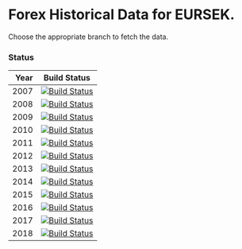 # Forex Historical Data for EURSEK.

Choose the appropriate branch to fetch the data.

### Status

| Year | Build Status |
| ----:|:------------:|
| 2007 | [![Build Status](https://api.travis-ci.org/FX-Data/FX-Data-EURSEK-DS.svg?branch=2007)](https://travis-ci.org/FX-Data/FX-Data-EURSEK-DS/branches) |
| 2008 | [![Build Status](https://api.travis-ci.org/FX-Data/FX-Data-EURSEK-DS.svg?branch=2008)](https://travis-ci.org/FX-Data/FX-Data-EURSEK-DS/branches) |
| 2009 | [![Build Status](https://api.travis-ci.org/FX-Data/FX-Data-EURSEK-DS.svg?branch=2009)](https://travis-ci.org/FX-Data/FX-Data-EURSEK-DS/branches) |
| 2010 | [![Build Status](https://api.travis-ci.org/FX-Data/FX-Data-EURSEK-DS.svg?branch=2010)](https://travis-ci.org/FX-Data/FX-Data-EURSEK-DS/branches) |
| 2011 | [![Build Status](https://api.travis-ci.org/FX-Data/FX-Data-EURSEK-DS.svg?branch=2011)](https://travis-ci.org/FX-Data/FX-Data-EURSEK-DS/branches) |
| 2012 | [![Build Status](https://api.travis-ci.org/FX-Data/FX-Data-EURSEK-DS.svg?branch=2012)](https://travis-ci.org/FX-Data/FX-Data-EURSEK-DS/branches) |
| 2013 | [![Build Status](https://api.travis-ci.org/FX-Data/FX-Data-EURSEK-DS.svg?branch=2013)](https://travis-ci.org/FX-Data/FX-Data-EURSEK-DS/branches) |
| 2014 | [![Build Status](https://api.travis-ci.org/FX-Data/FX-Data-EURSEK-DS.svg?branch=2014)](https://travis-ci.org/FX-Data/FX-Data-EURSEK-DS/branches) |
| 2015 | [![Build Status](https://api.travis-ci.org/FX-Data/FX-Data-EURSEK-DS.svg?branch=2015)](https://travis-ci.org/FX-Data/FX-Data-EURSEK-DS/branches) |
| 2016 | [![Build Status](https://api.travis-ci.org/FX-Data/FX-Data-EURSEK-DS.svg?branch=2016)](https://travis-ci.org/FX-Data/FX-Data-EURSEK-DS/branches) |
| 2017 | [![Build Status](https://api.travis-ci.org/FX-Data/FX-Data-EURSEK-DS.svg?branch=2017)](https://travis-ci.org/FX-Data/FX-Data-EURSEK-DS/branches) |
| 2018 | [![Build Status](https://api.travis-ci.org/FX-Data/FX-Data-EURSEK-DS.svg?branch=2018)](https://travis-ci.org/FX-Data/FX-Data-EURSEK-DS/branches) |

